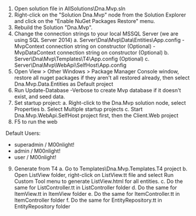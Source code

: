 1. Open solution file in AllSolutions\Dna.Mvp.sln
2. Right-click on the "Solution Dna.Mvp" node from the Solution Explorer and click on the "Enable NuGet Packages Restore" menu.
3. Rebuild the Solution "Dna.Mvp".
4. Change the connection strings to your local MSSQL Server (we are using SQL Server 2014)
    a. Server\Dna\Mvp\Data\Entities\App.config
    	- MvpContext connection string on constructor (Optional)
		- MvpDataContext connection string on constructor (Optional)
    b. Server\Dna\Mvp\Templates\T4\App.config (Optional)
    c. Server\Dna\Mvp\WebApi\SelfHost\App.config
5. Open View > Other Windows > Package Manager Console window, restore all nuget packages if they aren't all restored already, then select Dna.Mvp.Data.Entities as Default project
6. Run Update-Database -Verbose to create Mvp database if it doesn't exist, and seed data.
7. Set startup project:
    a. Right-click to the Dna.Mvp solution node, select Properties
    b. Select Multiple startup projects
    c. Start Dna.Mvp.WebApi.SelfHost project first, then the Client.Web project
8. F5 to run the web

Default Users:
- superadmin / M00nlight!
- admin / M00nlight!
- user / M00nlight!

9. Generate from T4
	a. Go to Templates\Dna.Mvp.Templates.T4 project
	b. Open ListView folder, right-click on ListView.tt file and select Run Custom Tool menu to generate ListView.html for all entities.
	c. Do the same for ListController.tt in ListController folder
	d. Do the same for ItemView.tt in ItemView folder
	e. Do the same for ItemController.tt in ItemController folder
	f. Do the same for EntityRepository.tt in EntityRepository folder